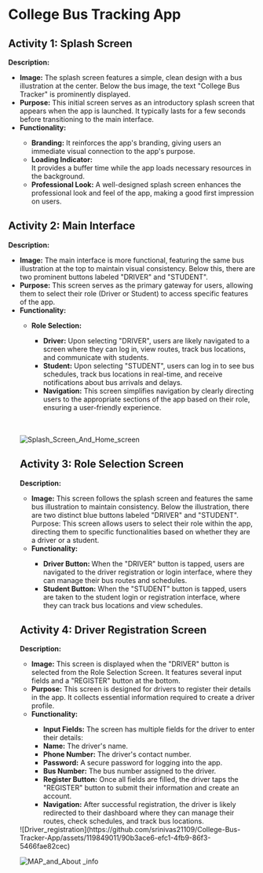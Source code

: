 # College Bus Tracking App
<H2>Activity 1: Splash Screen</H2>
<b>Description:</b><br>
<ul>
<li><b>Image:</b> The splash screen features a simple, clean design with a bus illustration at the center. Below the bus image, the text "College Bus Tracker" is prominently displayed.
</li>
<li><b>Purpose:</b> This initial screen serves as an introductory splash screen that appears when the app is launched. It typically lasts for a few seconds before transitioning to the main interface.</li>
<li><b>Functionality:</b></li>
  <ul>
<li><b>Branding:</b> It reinforces the app's branding, giving users an immediate visual connection to the app's purpose.</li>
<li><b>Loading Indicator:</b></li> It provides a buffer time while the app loads necessary resources in the background.
<li><b>Professional Look:</b> A well-designed splash screen enhances the professional look and feel of the app, making a good first impression on users.</li>
</ul>
</ul>
<H2>Activity 2: Main Interface</H2>
<b>Description:</b><br>
<ul>
<li><b>Image:</b> The main interface is more functional, featuring the same bus illustration at the top to maintain visual consistency. Below this, there are two prominent buttons labeled "DRIVER" and "STUDENT".</li>
<li><b>Purpose:</b> This screen serves as the primary gateway for users, allowing them to select their role (Driver or Student) to access specific features of the app.</li>
<li><b>Functionality:</b></li>
  <ul>
<li><b>Role Selection:</b></li>
  <ul>
<li><b>Driver:</b> Upon selecting "DRIVER", users are likely navigated to a screen where they can log in, view routes, track bus locations, and communicate with students.</li>
<li><b>Student:</b> Upon selecting "STUDENT", users can log in to see bus schedules, track bus locations in real-time, and receive notifications about bus arrivals and delays.</li>
<li><b>Navigation:</b> This screen simplifies navigation by clearly directing users to the appropriate sections of the app based on their role, ensuring a user-friendly experience.</li>
  </ul>
</ul>
<br></br>
  
![Splash_Screen_And_Home_screen](https://github.com/srinivas21109/College-Bus-Tracker-App/assets/119849011/eda99255-0792-4c90-a24b-583ea3eb9610)

<H2>Activity 3: Role Selection Screen</H2>
<b>Description:</b><br> 
<ul>
<li><b>Image:</b> This screen follows the splash screen and features the same bus illustration to maintain consistency. Below the illustration, there are two distinct blue buttons labeled "DRIVER" and "STUDENT".
Purpose: This screen allows users to select their role within the app, directing them to specific functionalities based on whether they are a driver or a student.</li>

<li><b>Functionality:</b></li>
  <ul>
<li><b>Driver Button: </b> When the "DRIVER" button is tapped, users are navigated to the driver registration or login interface, where they can manage their bus routes and schedules.</li>
<li><b>Student Button:</b> When the "STUDENT" button is tapped, users are taken to the student login or registration interface, where they can track bus locations and view schedules.</li>
</ul>
</ul>
<H2>Activity 4: Driver Registration Screen</H2>
<b>Description:</b><br>
<ul>
<li><b>Image:</b> This screen is displayed when the "DRIVER" button is selected from the Role Selection Screen. It features several input fields and a "REGISTER" button at the bottom.</li>
<li><b>Purpose:</b> This screen is designed for drivers to register their details in the app. It collects essential information required to create a driver profile.</li>
<li><b>Functionality:</b></li>
  <ul>
<li><b>Input Fields:</b> The screen has multiple fields for the driver to enter their details:</li>
<li><b>Name:</b> The driver's name.</li>
<li><b>Phone Number:</b> The driver's contact number.</li>
<li><b>Password:</b> A secure password for logging into the app.</li>
<li><b>Bus Number:</b> The bus number assigned to the driver.</li>
<li><b>Register Button:</b> Once all fields are filled, the driver taps the "REGISTER" button to submit their information and create an account.</li>
<li><b>Navigation:</b> After successful registration, the driver is likely redirected to their dashboard where they can manage their routes, check schedules, and track bus locations.</li>
</ul>
</ul>
![Driver_registration](https://github.com/srinivas21109/College-Bus-Tracker-App/assets/119849011/90b3ace6-efc1-4fb9-86f3-5466fae82cec)

![MAP_and_About _info](https://github.com/srinivas21109/College-Bus-Tracker-App/assets/119849011/62db10b7-9b8a-49ff-bb06-f021f4149cd0)


